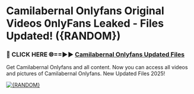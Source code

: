 # Camilabernal Onlyfans Original Videos 0nlyFans Leaked - Files Updated! ({RANDOM})

<h3>🔴 CLICK HERE 🌐==►► <a href="https://betterlinks.top/A2PfLJ" rel="nofollow">Camilabernal Onlyfans Updated Files</a></h3>

Get Camilabernal Onlyfans and all content. Now you can access all videos and pictures of Camilabernal Onlyfans. New Updated Files 2025!

[![{RANDOM}](https://i.imgur.com/ppqm5kG.gif)](https://betterlinks.top/A2PfLJ)